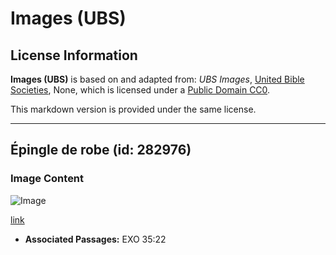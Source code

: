 # Images (UBS)

## License Information

**Images (UBS)** is based on and adapted from: _UBS Images_, [United Bible Societies](https://unitedbiblesocieties.org/), None, which is licensed under a [Public Domain CC0](https://creativecommons.org/public-domain/cc0/).

This markdown version is provided under the same license.



--------------------------------

## Épingle de robe (id: 282976)

### Image Content

![Image](https://cdn.aquifer.bible/aquifer-content/resources/Media/WEB-0502_robe_pin.jpg)

[link](https://cdn.aquifer.bible/aquifer-content/resources/Media/WEB-0502_robe_pin.jpg)

* **Associated Passages:** EXO 35:22

